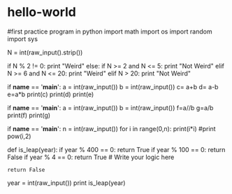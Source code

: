 # hello-world
#first practice program in python
import math
import os
import random
import sys

N = int(raw_input().strip())

if N % 2 != 0:
    print "Weird"
else:
    if N >= 2 and N <= 5:
        print "Not Weird"
    elif N >= 6 and N <= 20:
        print "Weird"
    elif N > 20:
        print "Not Weird"
        
        
  if __name__ == '__main__':
    a = int(raw_input())
    b = int(raw_input())
    c= a+b
    d= a-b
    e=a*b
    print(c)
    print(d)
    print(e)
 
 if __name__ == '__main__':
    a = int(raw_input())
    b = int(raw_input())
    f=a//b
    g=a/b
    print(f)
    print(g)

if __name__ == '__main__':
    n = int(raw_input())
    for i in range(0,n):
        print(i*i)
        #print pow(i,2)
        
        
def is_leap(year):
    if year % 400 == 0:
        return True
    if year % 100 == 0:
        return False
    if year % 4 == 0:
        return True
    # Write your logic here

    return False
    

year = int(raw_input())
print is_leap(year)
